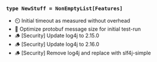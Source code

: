 ### `type NewStuff = NonEmptyList[Features]`

- ⏲️ Initial timeout as measured without overhead
- 🤏 Optimize protobuf message size for initial test-run
- <!-- .element class="fragment"  --> 🪵 [Security] Update log4j to 2.15.0
- <!-- .element class="fragment"  --> 🪵 [Security] Update log4j to 2.16.0
- <!-- .element class="fragment"  --> 🪵 [Security] Remove log4j and replace with slf4j-simple

